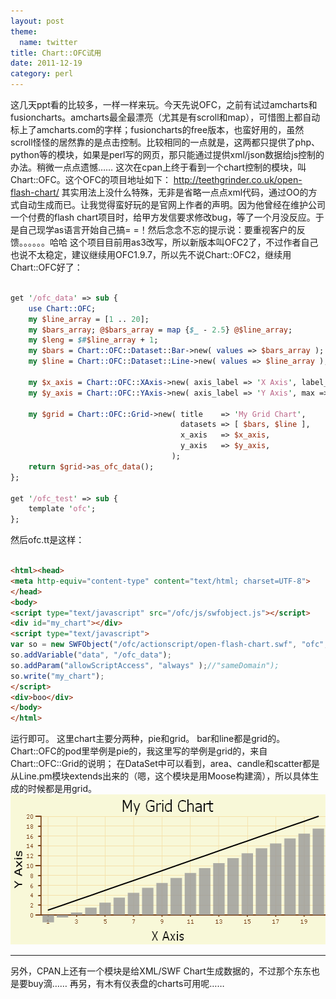 ```yaml
---
layout: post
theme:
  name: twitter
title: Chart::OFC试用
date: 2011-12-19
category: perl
---
```


这几天ppt看的比较多，一样一样来玩。今天先说OFC，之前有试过amcharts和fusioncharts。amcharts最全最漂亮（尤其是有scroll和map），可惜图上都自动标上了amcharts.com的字样；fusioncharts的free版本，也蛮好用的，虽然scroll怪怪的居然靠的是点击控制。比较相同的一点就是，这两都只提供了php、python等的模块，如果是perl写的网页，那只能通过提供xml/json数据给js控制的办法。稍微一点点遗憾……
这次在cpan上终于看到一个chart控制的模块，叫Chart::OFC。这个OFC的项目地址如下：
<a href="http://teethgrinder.co.uk/open-flash-chart/" target="_blank">http://teethgrinder.co.uk/open-flash-chart/</a>
其实用法上没什么特殊，无非是省略一点点xml代码，通过OO的方式自动生成而已。让我觉得蛮好玩的是官网上作者的声明。因为他曾经在维护公司一个付费的flash chart项目时，给甲方发信要求修改bug，等了一个月没反应。于是自己现学as语言开始自己搞= =！然后念念不忘的提示说：要重视客户的反馈。。。。。。哈哈
这个项目目前用as3改写，所以新版本叫OFC2了，不过作者自己也说不太稳定，建议继续用OFC1.9.7，所以先不说Chart::OFC2，继续用Chart::OFC好了：

```perl

get '/ofc_data' => sub {
    use Chart::OFC;
    my $line_array = [1 .. 20];
    my $bars_array; @$bars_array = map {$_ - 2.5} @$line_array;
    my $leng = $#$line_array + 1;
    my $bars = Chart::OFC::Dataset::Bar->new( values => $bars_array );
    my $line = Chart::OFC::Dataset::Line->new( values => $line_array );

    my $x_axis = Chart::OFC::XAxis->new( axis_label => 'X Axis', label_steps => 2, tick_steps => 2, labels => $line_array );
    my $y_axis = Chart::OFC::YAxis->new( axis_label => 'Y Axis', max => $leng, label_steps => 2 );

    my $grid = Chart::OFC::Grid->new( title    => 'My Grid Chart',
                                      datasets => [ $bars, $line ],
                                      x_axis   => $x_axis,
                                      y_axis   => $y_axis,
                                    );
    return $grid->as_ofc_data();
};

get '/ofc_test' => sub {
    template 'ofc';
};

```

然后ofc.tt是这样：

```html

<html><head>
<meta http-equiv="content-type" content="text/html; charset=UTF-8">
</head>
<body>
<script type="text/javascript" src="/ofc/js/swfobject.js"></script>
<div id="my_chart"></div>
<script type="text/javascript">
var so = new SWFObject("/ofc/actionscript/open-flash-chart.swf", "ofc", "500", "200", "9", "#FFFFFF");
so.addVariable("data", "/ofc_data");
so.addParam("allowScriptAccess", "always" );//"sameDomain");
so.write("my_chart");
</script>
<div>boo</div>
</body>
</html>

```

运行即可。
这里chart主要分两种，pie和grid。
bar和line都是grid的。Chart::OFC的pod里举例是pie的，我这里写的举例是grid的，来自Chart::OFC::Grid的说明；
在DataSet中可以看到，area、candle和scatter都是从Line.pm模块extends出来的（嗯，这个模块是用Moose构建滴），所以具体生成的时候都是用grid。
<img src="/images/uploads/ofc.png" alt="" title="ofc" width="600" height="240" class="alignnone size-full wp-image-2824" />
<hr />
另外，CPAN上还有一个模块是给XML/SWF Chart生成数据的，不过那个东东也是要buy滴……
再另，有木有仪表盘的charts可用呢……
